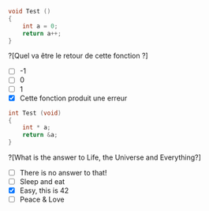 ```C
void Test () 
{ 
    int a = 0; 
    return a++; 
}
```

?[Quel va être le retour de cette fonction ?]
-[ ] -1
-[ ] 0
-[ ] 1
-[x] Cette fonction produit une erreur

```C
int Test (void) 
{ 
    int * a; 
    return &a; 
}
```

?[What is the answer to Life, the Universe and Everything?]
-[ ] There is no answer to that!
-[ ] Sleep and eat
-[x] Easy, this is 42
-[ ] Peace & Love